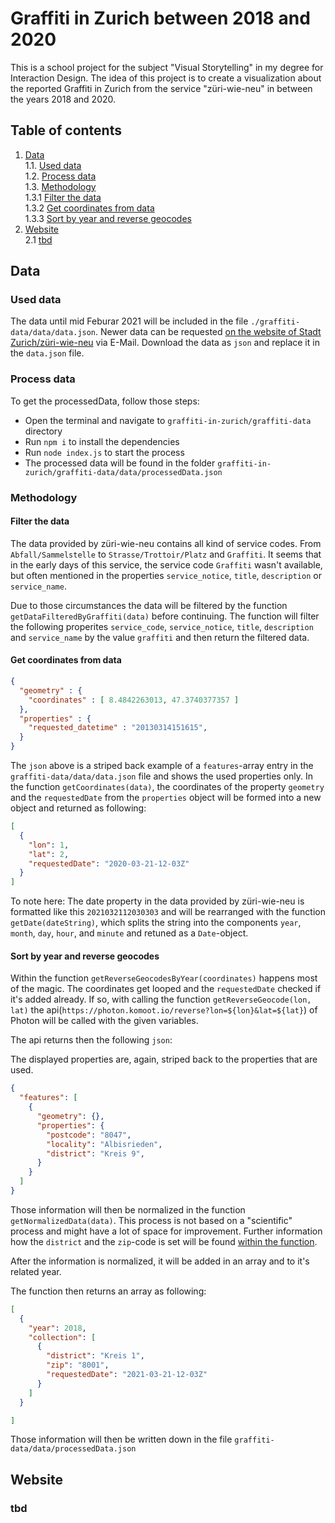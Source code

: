 # Graffiti in Zurich between 2018 and 2020

This is a school project for the subject "Visual Storytelling" in my degree for Interaction Design. The idea of this project is to create a visualization about the reported Graffiti in Zurich from the service "züri-wie-neu" in between the years 2018 and 2020. 

## Table of contents
1. [Data](#data)  
  1.1. [Used data](#used-data)  
  1.2. [Process data](#process-data)  
  1.3. [Methodology](#methodology)  
    1.3.1 [Filter the data](#filter-the-data)  
    1.3.2 [Get coordinates from data](#get-coordinates-from-data)  
    1.3.3 [Sort by year and reverse geocodes](#sort-by-year-and-reverse-geocodes)  
2. [Website](#website)  
  2.1 [tbd](#tbd)  

## Data 

### Used data

The data until mid Feburar 2021 will be included in the file `./graffiti-data/data/data.json`. Newer data can be requested [on the website of Stadt Zurich/züri-wie-neu](https://www.stadt-zuerich.ch/geodaten/download/Zueri_wie_neu?format=10009) via E-Mail. Download the data as `json` and replace it in the `data.json` file.

### Process data

To get the processedData, follow those steps:
- Open the terminal and navigate to `graffiti-in-zurich/graffiti-data` directory 
- Run `npm i` to install the dependencies
- Run `node index.js` to start the process
- The processed data will be found in the folder `graffiti-in-zurich/graffiti-data/data/processedData.json`

### Methodology

#### Filter the data

The data provided by züri-wie-neu contains all kind of service codes. From `Abfall/Sammelstelle` to `Strasse/Trottoir/Platz` and `Graffiti`. It seems that in the early days of this service, the service code `Graffiti` wasn't available, but often mentioned in the properties `service_notice`, `title`, `description` or `service_name`. 

Due to those circumstances the data will be filtered by the function `getDataFilteredByGraffiti(data)` before continuing. The function will filter the following properites `service_code`, `service_notice`, `title`, `description` and `service_name` by the value `graffiti` and then return the filtered data. 


#### Get coordinates from data

```json
{
  "geometry" : {
    "coordinates" : [ 8.4842263013, 47.3740377357 ]
  },
  "properties" : {
    "requested_datetime" : "20130314151615",
  }
}
```

The `json` above is a striped back example of a `features`-array entry in the `graffiti-data/data/data.json` file and shows the used properties only. In the function `getCoordinates(data)`, the coordinates of the property `geometry` and the `requestedDate` from the `properties` object will be formed into a new object and returned as following: 

```json
[
  {
    "lon": 1,
    "lat": 2,
    "requestedDate": "2020-03-21-12-03Z"
  }
]
```

To note here: The date property in the data provided by züri-wie-neu is formatted like this `2021032112030303` and will be rearranged with the function `getDate(dateString)`, which splits the string into the components `year`, `month`, `day`, `hour`, and `minute` and retuned as a `Date`-object.


#### Sort by year and reverse geocodes

Within the function `getReverseGeocodesByYear(coordinates)` happens most of the magic. The coordinates get looped and the `requestedDate` checked if it's added already. If so, with calling the function `getReverseGeocode(lon, lat)` the api(`https://photon.komoot.io/reverse?lon=${lon}&lat=${lat}`) of Photon will be called with the given variables. 

The api returns then the following `json`: 

The displayed properties are, again, striped back to the properties that are used. 

```json
{
  "features": [
    {
      "geometry": {},
      "properties": {
        "postcode": "8047",
        "locality": "Albisrieden",
        "district": "Kreis 9",
      }
    }
  ]
}
```

Those information will then be normalized in the function `getNormalizedData(data)`. This process is not based on a "scientific" process and might have a lot of space for improvement. Further information how the `district` and the `zip`-code is set will be found [within the function](https://github.com/philipkueng/graffiti-in-zurich/blob/37ff3b4559fbe7a7ad853ee072802644c5f07583/graffiti-data/index.js#L75). 

After the information is normalized, it will be added in an array and to it's related year.

The function then returns an array as following:

```json
[
  {
    "year": 2018,
    "collection": [
      {
        "district": "Kreis 1",
        "zip": "8001",
        "requestedDate": "2021-03-21-12-03Z"
      }
    ]
  }

]
```

Those information will then be written down in the file `graffiti-data/data/processedData.json`

## Website 

### tbd